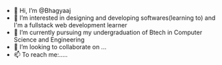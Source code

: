 - 👋 Hi, I’m @Bhagyaaj
- 👀 I’m interested in designing and developing softwares(learning to) and I'm a fullstack web development learner
- 🌱 I’m currently pursuing my undergraduation of Btech in Computer Science and Engineering
- 💞️ I’m looking to collaborate on ...
- 📫 To reach me:..... 

<!---
Bhagyaaj/Bhagyaaj is a ✨ special ✨ repository because its `README.md` (this file) appears on your GitHub profile.
You can click the Preview link to take a look at your changes.
--->
